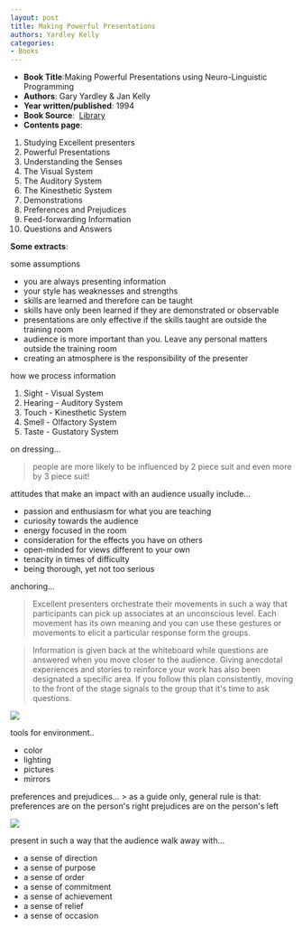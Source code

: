 ```yaml
---
layout: post
title: Making Powerful Presentations
authors: Yardley Kelly
categories:
- Books
---
```



- **Book Title**:Making Powerful Presentations using Neuro-Linguistic Programming
- **Authors**: Gary Yardley & Jan Kelly
- **Year written/published**: 1994
- **Book Source**:  [Library](http://vistaweb.nlb.gov.sg/cgi-bin/cw_cgi?fullRecord+32492+3002+6832369+6+0)
- **Contents page**:

1. Studying Excellent presenters
2. Powerful Presentations
3. Understanding the Senses
4. The Visual System
5. The Auditory System
6. The Kinesthetic System
7. Demonstrations
8. Preferences and Prejudices
9. Feed-forwarding Information
10. Questions and Answers

**Some extracts**:

some assumptions

- you are always presenting information
- your style has weaknesses and strengths
- skills are learned and therefore can be taught
- skills have only been learned if they are demonstrated or observable
- presentations are only effective if the skills taught are outside the training room
- audience is more important than you. Leave any personal matters outside the training room
- creating an atmosphere is the responsibility of the presenter

how we process information

1. Sight - Visual System
2. Hearing - Auditory System
3. Touch - Kinesthetic System
4. Smell - Olfactory System
5. Taste - Gustatory System

on dressing...

> people are more likely to be influenced by 2 piece suit and even more by 3 piece suit!

 attitudes that make an impact with an audience usually include...

- passion and enthusiasm for what you are teaching
- curiosity towards the audience
- energy focused in the room
- consideration for the effects you have on others
- open-minded for views different to your own
- tenacity in times of difficulty
- being thorough, yet not too serious

anchoring...

> Excellent presenters orchestrate their movements in such a way that participants can pick up associates at an unconscious level. Each movement has its own meaning and you can use these gestures or movements to elicit a particular response form the groups.

> Information is given back at the whiteboard while questions are answered when you move closer to the audience. Giving anecdotal experiences and stories to reinforce your work has also been designated a specific area. If you follow this plan consistently, moving to the front of the stage signals to the group that it's time to ask questions.

![](/img/nlp_2.jpg)

tools for environment..
- color
- lighting
- pictures
- mirrors

preferences and prejudices... > as a guide only, general rule is that: preferences are on the person's right prejudices are on the person's left

![](/img/nlp_1.jpg)

present in such a way that the audience walk away with...
- a sense of direction
- a sense of purpose
- a sense of order
- a sense of commitment
- a sense of achievement
- a sense of relief
- a sense of occasion

